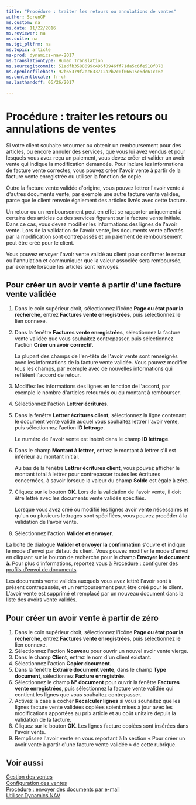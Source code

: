```yaml
---
title: "Procédure : traiter les retours ou annulations de ventes"
author: SorenGP
ms.custom: na
ms.date: 11/22/2016
ms.reviewer: na
ms.suite: na
ms.tgt_pltfrm: na
ms.topic: article
ms-prod: dynamics-nav-2017
ms.translationtype: Human Translation
ms.sourcegitcommit: 51adfb3588099c496f0946ff71da5c6fe518f070
ms.openlocfilehash: 92b65379f2ec633712a2b2c0f06615c6de61cc6e
ms.contentlocale: fr-ch
ms.lasthandoff: 06/26/2017

---
```


# <a name="how-to-process-sales-returns-or-cancellations"></a>Procédure : traiter les retours ou annulations de ventes
Si votre client souhaite retourner ou obtenir un remboursement pour des articles, ou encore annuler des services, que vous lui avez vendus et pour lesquels vous avez reçu un paiement, vous devez créer et valider un avoir vente qui indique la modification demandée. Pour inclure les informations de facture vente correctes, vous pouvez créer l'avoir vente à partir de la facture vente enregistrée ou utiliser la fonction de copie.

Outre la facture vente validée d'origine, vous pouvez lettrer l'avoir vente à d'autres documents vente, par exemple une autre facture vente validée, parce que le client renvoie également des articles livrés avec cette facture.

Un retour ou un remboursement peut en effet se rapporter uniquement à certains des articles ou des services figurant sur la facture vente initiale. Dans ce cas, vous devez modifier les informations des lignes de l'avoir vente. Lors de la validation de l'avoir vente, les documents vente affectés par la modification sont contrepassés et un paiement de remboursement peut être créé pour le client.

Vous pouvez envoyer l'avoir vente validé au client pour confirmer le retour ou l'annulation et communiquer que la valeur associée sera remboursée, par exemple lorsque les articles sont renvoyés.

## <a name="to-create-a-sales-credit-memo-from-a-posted-sales-invoice"></a>Pour créer un avoir vente à partir d'une facture vente validée
1. Dans le coin supérieur droit, sélectionnez l'icône **Page ou état pour la recherche**, entrez **Factures vente enregistrées**, puis sélectionnez le lien connexe.  
2. Dans la fenêtre **Factures vente enregistrées**, sélectionnez la facture vente validée que vous souhaitez contrepasser, puis sélectionnez l'action **Créer un avoir correctif**.

    La plupart des champs de l'en-tête de l'avoir vente sont renseignés avec les informations de la facture vente validée. Vous pouvez modifier tous les champs, par exemple avec de nouvelles informations qui reflètent l'accord de retour.
3. Modifiez les informations des lignes en fonction de l'accord, par exemple le nombre d'articles retournés ou du montant à rembourser.
4. Sélectionnez l'action **Lettrer écritures**.
5. Dans la fenêtre **Lettrer écritures client**, sélectionnez la ligne contenant le document vente validé auquel vous souhaitez lettrer l'avoir vente, puis sélectionnez l'action **ID lettrage**.

    Le numéro de l'avoir vente est inséré dans le champ **ID lettrage**.  
6. Dans le champ **Montant à lettrer**, entrez le montant à lettrer s'il est inférieur au montant initial.

    Au bas de la fenêtre **Lettrer écritures client**, vous pouvez afficher le montant total à lettrer pour contrepasser toutes les écritures concernées, à savoir lorsque la valeur du champ **Solde** est égale à zéro.  
7. Cliquez sur le bouton **OK**. Lors de la validation de l'avoir vente, il doit être lettré avec les documents vente validés spécifiés.

    Lorsque vous avez créé ou modifié les lignes avoir vente nécessaires et qu'un ou plusieurs lettrages sont spécifiées, vous pouvez procéder à la validation de l'avoir vente.
8. Sélectionnez l'action **Valider et envoyer**.

La boîte de dialogue **Valider et envoyer la confirmation** s'ouvre et indique le mode d'envoi par défaut du client. Vous pouvez modifier le mode d'envoi en cliquant sur le bouton de recherche pour le champ **Envoyer le document à**. Pour plus d'informations, reportez vous à [Procédure : configurer des profils d'envoi de documents](sales-how-setup-document-send-profiles.md).

Les documents vente validés auxquels vous avez lettré l'avoir sont à présent contrepassés, et un remboursement peut être créé pour le client. L'avoir vente est supprimé et remplacé par un nouveau document dans la liste des avoirs vente validés.

## <a name="to-create-a-sales-credit-memo-from-scratch"></a>Pour créer un avoir vente à partir de zéro
1. Dans le coin supérieur droit, sélectionnez l'icône **Page ou état pour la recherche**, entrez **Factures vente enregistrées**, puis sélectionnez le lien connexe.
2. Sélectionnez l'action **Nouveau** pour ouvrir un nouvel avoir vente vierge.
3. Dans le champ **Client**, entrez le nom d'un client existant.
4. Sélectionnez l'action **Copier document**.
5. Dans la fenêtre **Extraire document vente**, dans le champ **Type document**, sélectionnez **Facture enregistrée**.
6. Sélectionnez le champ **N° document** pour ouvrir la fenêtre **Factures vente enregistrées**, puis sélectionnez la facture vente validée qui contient les lignes que vous souhaitez contrepasser.
7. Activez la case à cocher **Recalculer lignes** si vous souhaitez que les lignes facture vente validées copiées soient mises à jour avec les modifications apportées au prix article et au coût unitaire depuis la validation de la facture.
8. Cliquez sur le bouton **OK**. Les lignes facture copiées sont insérées dans l'avoir vente.
9. Remplissez l'avoir vente en vous reportant à la section « Pour créer un avoir vente à partir d'une facture vente validée » de cette rubrique.

## <a name="see-also"></a>Voir aussi  
[Gestion des ventes](sales-manage-sales.md)  
[Configuration des ventes](sales-setup-sales.md)  
[Procédure : envoyer des documents par e-mail](ui-how-send-documents-email.md)  
[Utiliser Dynamics NAV](ui-work-product.md)

